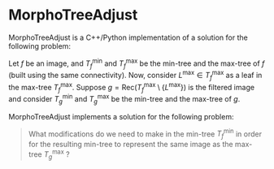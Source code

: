 # MorphoTreeAdjust
MorphoTreeAdjust is a C++/Python implementation of a solution for the following problem:

Let $f$ be an image, and $T^{\min}_f$ and $T^{\max}_f$ be the min-tree and the max-tree of $f$ (built using the same connectivity).  Now, consider $L^{\max} \in T^{\max}_{f}$ as a leaf in the max-tree $T^{\max}_{f}$. Suppose $g=\text{Rec}(T^{\max}_{f} \setminus \{L^{\max}\})$ is the filtered image and consider $T^{\min}_{g}$ and $T^{\max}_{g}$ be the min-tree and the max-tree of $g$. 

MorphoTreeAdjust implements a solution for the following problem:
> What modifications do we need to make in the min-tree $T^{\min}_{f}$ in order for the resulting min-tree to represent the same image as the max-tree $T^{\max}_{g}$ ?
